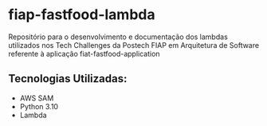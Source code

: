 # fiap-fastfood-lambda
Repositório para o desenvolvimento e documentação dos lambdas utilizados nos Tech Challenges da Postech FIAP em Arquitetura de Software referente à aplicação fiat-fastfood-application

## Tecnologias Utilizadas:
- AWS SAM
- Python 3.10
- Lambda